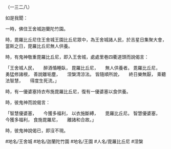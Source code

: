 （一三二八）

如是我聞：

一時，佛住王舍城迦蘭陀竹園。

時，毘羅比丘尼住王舍城王園比丘尼眾中，為王舍城諸人民，於吉星日集聚大會，當斯之日，毘羅比丘尼無人供養。

時，有鬼神敬重毘羅比丘尼，即入王舍城，處處里巷四衢道頭而說偈言：

「王舍城人民，　　醉酒惛睡臥，
毘羅比丘尼，　　無人供養者。
毘羅比丘尼，　　勇猛修諸根，
善說離垢塵，　　涅槃清涼法。
皆隨順所說，　　終日樂無厭，
乘聽法智慧，　　得度生死流。」

時，有一優婆塞持衣布施毘羅比丘尼，復有一優婆塞以食供養。

時，彼鬼神而說偈言：

「智慧優婆塞，　　今獲多福利，
以衣施斷縛，　　毘羅比丘尼。
智慧優婆塞，　　今獲多福利，
食施毘羅尼，　　離諸和合故。」

時，彼鬼神說偈已，即沒不現。

#地名/王舍城
#地名/迦蘭陀竹園
#地名/王園
#人名/毘羅比丘尼
#涅槃
